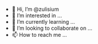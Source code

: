 - 👋 Hi, I’m @zulisium
- 👀 I’m interested in ...
- 🌱 I’m currently learning ...
- 💞️ I’m looking to collaborate on ...
- 📫 How to reach me ...

<!---
zulisium/zulisium is a ✨ special ✨ repository because its `README.md` (this file) appears on your GitHub profile.
You can click the Preview link to take a look at your changes.
--->
